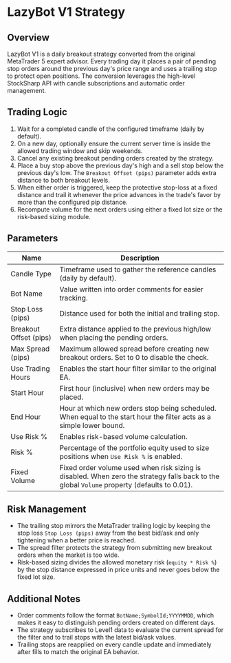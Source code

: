 # LazyBot V1 Strategy

## Overview

LazyBot V1 is a daily breakout strategy converted from the original MetaTrader 5 expert advisor. Every trading day it places a pair of pending stop orders around the previous day's price range and uses a trailing stop to protect open positions. The conversion leverages the high-level StockSharp API with candle subscriptions and automatic order management.

## Trading Logic

1. Wait for a completed candle of the configured timeframe (daily by default).
2. On a new day, optionally ensure the current server time is inside the allowed trading window and skip weekends.
3. Cancel any existing breakout pending orders created by the strategy.
4. Place a buy stop above the previous day's high and a sell stop below the previous day's low. The `Breakout Offset (pips)` parameter adds extra distance to both breakout levels.
5. When either order is triggered, keep the protective stop-loss at a fixed distance and trail it whenever the price advances in the trade's favor by more than the configured pip distance.
6. Recompute volume for the next orders using either a fixed lot size or the risk-based sizing module.

## Parameters

| Name | Description |
| --- | --- |
| Candle Type | Timeframe used to gather the reference candles (daily by default). |
| Bot Name | Value written into order comments for easier tracking. |
| Stop Loss (pips) | Distance used for both the initial and trailing stop. |
| Breakout Offset (pips) | Extra distance applied to the previous high/low when placing the pending orders. |
| Max Spread (pips) | Maximum allowed spread before creating new breakout orders. Set to 0 to disable the check. |
| Use Trading Hours | Enables the start hour filter similar to the original EA. |
| Start Hour | First hour (inclusive) when new orders may be placed. |
| End Hour | Hour at which new orders stop being scheduled. When equal to the start hour the filter acts as a simple lower bound. |
| Use Risk % | Enables risk-based volume calculation. |
| Risk % | Percentage of the portfolio equity used to size positions when `Use Risk %` is enabled. |
| Fixed Volume | Fixed order volume used when risk sizing is disabled. When zero the strategy falls back to the global `Volume` property (defaults to 0.01). |

## Risk Management

* The trailing stop mirrors the MetaTrader trailing logic by keeping the stop loss `Stop Loss (pips)` away from the best bid/ask and only tightening when a better price is reached.
* The spread filter protects the strategy from submitting new breakout orders when the market is too wide.
* Risk-based sizing divides the allowed monetary risk (`equity * Risk %`) by the stop distance expressed in price units and never goes below the fixed lot size.

## Additional Notes

* Order comments follow the format `BotName;SymbolId;YYYYMMDD`, which makes it easy to distinguish pending orders created on different days.
* The strategy subscribes to Level1 data to evaluate the current spread for the filter and to trail stops with the latest bid/ask values.
* Trailing stops are reapplied on every candle update and immediately after fills to match the original EA behavior.
